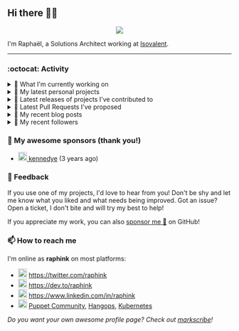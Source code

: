 ## Hi there 👋🏼


<p align="center">
  <a href="https://github.com/ryo-ma/github-profile-trophy"><img src="https://github-profile-trophy.vercel.app/?username=raphink&theme=darkhub&margin-w=15&margin-h=15&no-frame=true&column=5"/></a>
</p>


I'm Raphaël, a Solutions Architect working at [Isovalent](https://github.com/isovalent).

<hr />


### :octocat: Activity

<details>
<summary>👷 What I'm currently working on</summary>

- [raphink/dotfiles](https://github.com/raphink/dotfiles) -  (6 days ago)
- [raphink/CV](https://github.com/raphink/CV) - My CV in both LaTeX &amp; web/ajax formats (1 week ago)
- [raphink/js-test](https://github.com/raphink/js-test) -  (4 weeks ago)
- [cilium/hubble-ui](https://github.com/cilium/hubble-ui) - Observability &amp; Troubleshooting for Kubernetes Services (1 month ago)
- [raphink/genesis-maxwell](https://github.com/raphink/genesis-maxwell) - And God said: y:hiy &#39;wor which means &lt;maxwell&#39;s equations&gt; … and there was light! (3 months ago)
</details>

<details>
<summary>🌱 My latest personal projects</summary>

- [raphink/js-test](https://github.com/raphink/js-test) - 
- [raphink/book-template](https://github.com/raphink/book-template) - book-template
- [raphink/rebel-base](https://github.com/raphink/rebel-base) - rebel-base
- [raphink/localhost-run-proxy](https://github.com/raphink/localhost-run-proxy) - 
- [raphink/dotfiles](https://github.com/raphink/dotfiles) - 
</details>

<details>
<summary>🔭 Latest releases of projects I've contributed to</summary>

- [cilium/cilium](https://github.com/cilium/cilium) ([v1.14.0](https://github.com/cilium/cilium/releases/tag/v1.14.0), today) - eBPF-based Networking, Security, and Observability
- [cilium/hubble-ui](https://github.com/cilium/hubble-ui) ([v0.12.0](https://github.com/cilium/hubble-ui/releases/tag/v0.12.0), 3 days ago) - Observability &amp; Troubleshooting for Kubernetes Services
- [cilium/cilium-cli](https://github.com/cilium/cilium-cli) ([v0.15.4](https://github.com/cilium/cilium-cli/releases/tag/v0.15.4), 6 days ago) - CLI to install, manage &amp; troubleshoot Kubernetes clusters running Cilium
- [raphink/geneve_1564](https://github.com/raphink/geneve_1564) ([2016-06-08_02](https://github.com/raphink/geneve_1564/releases/tag/2016-06-08_02), 7 years ago) - LaTeX facsimile of a Bible de Genève, 1564
</details>

<details>
<summary>🔨 Latest Pull Requests I've proposed</summary>

</details>

<details>
<summary>📜 My recent blog posts</summary>

- [Towards a Modular DevOps Stack](https://dev.to/camptocamp-ops/towards-a-modular-devops-stack-257c) (1 year ago)
- [A 15-year Puppet Journey](https://dev.to/raphink/a-15-year-puppet-journey-4o39) (1 year ago)
- [How to allow dynamic Terraform Provider Configuration](https://dev.to/camptocamp-ops/how-to-allow-dynamic-terraform-provider-configuration-20ik) (2 years ago)
- [March Cloud Native Romandie Meetup](https://dev.to/camptocamp-ops/march-cloud-native-romandie-meetup-o2f) (2 years ago)
- [Immutability &amp; loose coupling: a match made in heaven](https://dev.to/camptocamp-ops/immutability-loose-coupling-a-match-made-in-heaven-37kl) (2 years ago)
</details>

<details>
<summary>👥 My recent followers</summary>

- [<img src="https://avatars.githubusercontent.com/u/138230394?u=6dc80e5c54a68e2929894199259ee2da79c74c2b&amp;v=4" height="20"/> WyllAnalytics](https://github.com/WyllAnalytics)
- [<img src="https://avatars.githubusercontent.com/u/16065551?u=1eee84a952e493cbce9313d86b1fc4391b720b3d&amp;v=4" height="20"/> Dhivin](https://github.com/Dhivin)
- [<img src="https://avatars.githubusercontent.com/u/5094338?u=e5964702fe2d8a4bf41682387897987ecc40e5b8&amp;v=4" height="20"/> lmcdonough](https://github.com/lmcdonough)
- [<img src="https://avatars.githubusercontent.com/u/26167974?u=f24d06b18eff9bb2c23e54c240dfb03fe32c4673&amp;v=4" height="20"/> shivanshu1333](https://github.com/shivanshu1333)
- [<img src="https://avatars.githubusercontent.com/u/63834639?u=f8a9ce918b353ebc36ab76a4bf961fc1395dd95b&amp;v=4" height="20"/> zhiwei-w-luo](https://github.com/zhiwei-w-luo)
</details>


### 💚 My awesome sponsors (thank you!)

- [<img src="https://avatars.githubusercontent.com/u/1110127?v=4" height="20"/> kennedye](https://github.com/kennedye) (3 years ago)


### 💬 Feedback

If you use one of my projects, I'd love to hear from you!
Don't be shy and let me know what you liked and what needs being improved.
Got an issue? Open a ticket, I don't bite and will try my best to help!

If you appreciate my work, you can also [sponsor me 💚](https://github.com/sponsors/raphink) on GitHub!


### 📫 How to reach me

I'm online as **raphink** on most platforms:

- <img src="https://raw.githubusercontent.com/FortAwesome/Font-Awesome/master/svgs/brands/twitter.svg" width="20" alt="Twitter" /> https://twitter.com/raphink
- <img src="https://raw.githubusercontent.com/FortAwesome/Font-Awesome/master/svgs/brands/dev.svg" width="20" alt="Blog" /> https://dev.to/raphink
- <img src="https://raw.githubusercontent.com/FortAwesome/Font-Awesome/master/svgs/brands/linkedin.svg" width="20" alt="LinkedIn" /> https://www.linkedin.com/in/raphink
- <img src="https://raw.githubusercontent.com/FortAwesome/Font-Awesome/master/svgs/brands/slack.svg" width="20" alt="Slack" /> [Puppet Community](https://slack.puppet.com/), [Hangops](https://signup.hangops.com/), [Kubernetes](https://slack.k8s.io/)

*Do you want your own awesome profile page? Check out [markscribe](https://github.com/muesli/markscribe)!*
